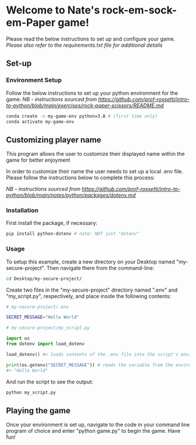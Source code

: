 # Welcome to Nate's rock-em-sock-em-Paper game!

Please read the below instructions to set up and configure your game.
_Please also refer to the requirements.txt file for additional details_

## Set-up

### Environment Setup 
Follow the below instructions to set up your python environment for the game:
_NB - instructions sourced from https://github.com/prof-rossetti/intro-to-python/blob/main/exercises/rock-paper-scissors/README.md_ 

```sh
conda create -n my-game-env python=3.8 # (first time only)
conda activate my-game-env
```

## Customizing player name
This program allows the user to customize their displayed name within the game for better enjoyment

In order to customize their name the user needs to set up a local .env file. 
Please follow the instructions below to complete this process:

_NB - instructions sourced from https://github.com/prof-rossetti/intro-to-python/blob/main/notes/python/packages/dotenv.md_

### Installation

First install the package, if necessary:

```sh
pip install python-dotenv # note: NOT just "dotenv"
```

### Usage


To setup this example, create a new directory on your Desktop named "my-secure-project". Then navigate there from the command-line:

```sh
cd Desktop/my-secure-project/
```

Create two files in the "my-secure-project" directory named ".env" and "my_script.py", respectively, and place inside the following contents:

```sh
# my-secure-project/.env

SECRET_MESSAGE="Hello World"
```

```py
# my-secure-project/my_script.py

import os
from dotenv import load_dotenv

load_dotenv() #> loads contents of the .env file into the script's environment

print(os.getenv("SECRET_MESSAGE")) # reads the variable from the environment
#> "Hello World"
```

And run the script to see the output:

```sh
python my_script.py
```

## Playing the game
Once your environment is set up, navigate to the code in your command line program of choice and
enter "python game.py" to begin the game. Have fun!
